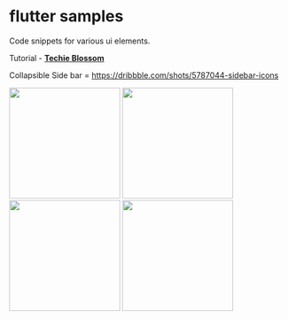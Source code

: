 # flutter samples

Code snippets for various ui elements.

Tutorial - **[Techie Blossom](https://www.youtube.com/channel/UC3wqIkiaOUpO6EjJoCwH6_Q)**

Collapsible Side bar = https://dribbble.com/shots/5787044-sidebar-icons

<img src="https://github.com/hauntarl/flutter_samples/blob/master/screenshots/ontap.gif" width="200"> <img src="https://github.com/hauntarl/flutter_samples/blob/master/screenshots/ondrag.gif" width="200"> <img src="https://github.com/hauntarl/flutter_samples/blob/master/screenshots/google-filters.gif" width="200"> <img src="https://github.com/hauntarl/flutter_samples/blob/master/screenshots/custom-painter.png" width="200">
